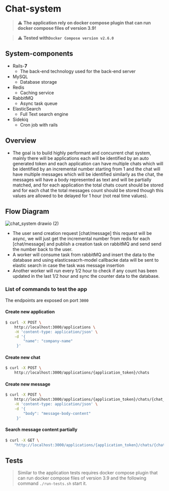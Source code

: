 # Chat-system

> :warning: **The application rely on docker compose plugin that can run docker compose files of version 3.9!** 

> :warning: **Tested with```Docker Compose version v2.6.0```**


## System-components
- Rails-**7**
  - The back-end technology used for the back-end server
- MySQL
  - Database storage
- Redis
  - Caching service
- RabbitMQ
  - Async task queue
- ElasticSearch
  - Full Text search engine
- Sidekiq
  - Cron job with rails

## Overview
 - The goal is to build highly performant and concurrent chat system, mainly there will be applications each will be identified by an auto generated token and each application can have multiple chats which will be identified by an incremental number starting from 1 and the chat will have multiple messages which will be identified similarly as the chat, the messages will have a body represented as text and will be partially matched, and for each application the total chats count should be stored and for each chat the total messages count should be stored though this values are allowed to be delayed for 1 hour (not real time values).
 
 
 ## Flow Diagram
 
![chat_system drawio (2)](https://user-images.githubusercontent.com/25717199/179053717-29056869-c531-494a-8a09-e678cec47b16.png)

   - The user send creation request [chat/message] this request will be async, we will just get the incremental number from redis for each [chat/message] and publish a creation task on rabbitMQ and send send the number back to the user.
   - A worker will consume task from rabbitMQ and insert the data to the database and using elasticseacrh-model callbacke data will be sent to elastic search in case the task was message insertion
   - Another worker will run every 1/2 hour to check if any count has been updated in the last 1/2 hour and sync the counter data to the database.


### List of commands to test the app

The endpoints are exposed on port `3000`
#### Create new application

```sh
$ curl -X POST \
    http://localhost:3000/applications \
    -H 'content-type: application/json' \
    -d '{
  	    "name": "company-name"
     }'
```

#### Create new chat

```sh
$ curl -X POST \
    http://localhost:3000/applications/{application_token}/chats
```

#### Create new message

```sh
$ curl -X POST \
    http://localhost:3000/applications/{application_token}/chats/{chat_number}/messages \
    -H 'content-type: application/json' \
    -d '{
  	    "body": "message-body-content"
     }'
```

#### Search message content partially

```sh
$ curl -X GET \
    "http://localhost:3000/applications/{application_token}/chats/{chat_number}/messages?content={search_term}&page={page_number_0_based}&size={page_size}"
```

## Tests

> Similar to the application tests requires docker compose plugin that can run docker compose files of version 3.9 and the following command `./run-tests.sh` start it.
